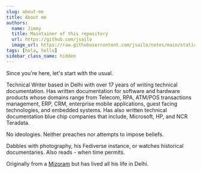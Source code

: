 ```yaml
---
slug: about-me
title: About me
authors:
  name: Jimmy
  title: Maintainer of this repository
  url: https://github.com/jsailo
  image_url: https://raw.githubusercontent.com/jsailo/notes/main/static/img/avatar.png
tags: [hola, hello]
sidebar_class_name: hidden
---
```


Since you're here, let's start with the usual. 

Technical Writer based in Delhi with over 17 years of writing technical documentation. Has written documentation for software and hardware products whose domains range from Telecom, RPA, ATM/POS transactions management, ERP, CRM, enterprise mobile applications, guest facing technologies, and embedded systems. Has also written technical documentation blue chip companies that include, Microsoft, HP, and NCR Teradata.

No ideologies. Neither preaches nor attempts to impose beliefs.

Dabbles with photography, his Fediverse instance, or watches historical documentaries. Also reads - when time permits.

Originally from a [Mizoram](https://en.wikipedia.org/wiki/Mizoram) but has lived all his life in Delhi.